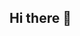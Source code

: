 ## Hi there 👋

<!--
**gdominiq/gdominiq** is a ✨ _special_ ✨ repository because its `README.md` (this file) appears on your GitHub profile.

Here are some ideas to get you started:

- 🔭 I’m currently workking as a Consultant@microsoft
- 🌱 I’m currently learning ...github copilot
- 👯 I’m looking to collaborate on ... data science projects
- 🤔 I’m looking for help with ... determining the future of AI
- 💬 Ask me about ...Working at Microsoft Federal
- 📫 How to reach me: ...
-->
